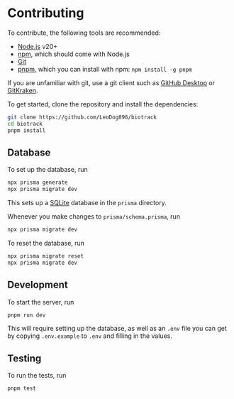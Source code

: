 # Contributing

To contribute, the following tools are recommended:

- [Node.js](https://nodejs.org/en) v20+
- [npm](https://www.npmjs.com/), which should come with Node.js
- [Git](https://git-scm.com/)
- [pnpm](https://pnpm.io/), which you can install with npm: `npm install -g pnpm`

If you are unfamiliar with git, use a git client such as [GitHub Desktop](https://desktop.github.com/) or [GitKraken](https://www.gitkraken.com/).

To get started, clone the repository and install the dependencies:

```sh
git clone https://github.com/LeoDog896/biotrack
cd biotrack
pnpm install
```

## Database

To set up the database, run

```sh
npx prisma generate
npx prisma migrate dev
```

This sets up a [SQLite](https://www.sqlite.org/) database in the `prisma` directory.

Whenever you make changes to `prisma/schema.prisma`, run

```sh
npx prisma migrate dev
```

To reset the database, run

```sh
npx prisma migrate reset
npx prisma migrate dev
```

## Development

To start the server, run

```sh
pnpm run dev
```

This will require setting up the database, as well as an `.env` file
you can get by copying `.env.example` to `.env` and filling in the
values.

## Testing

To run the tests, run

```sh
pnpm test
```
